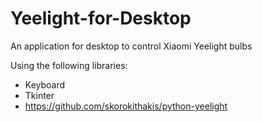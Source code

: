 # Yeelight-for-Desktop
An application for desktop to control Xiaomi Yeelight bulbs

Using the following libraries:
- Keyboard
- Tkinter
- https://github.com/skorokithakis/python-yeelight
